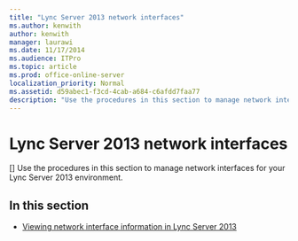 ```yaml
---
title: "Lync Server 2013 network interfaces"
ms.author: kenwith
author: kenwith
manager: laurawi
ms.date: 11/17/2014
ms.audience: ITPro
ms.topic: article
ms.prod: office-online-server
localization_priority: Normal
ms.assetid: d59abec1-f3cd-4cab-a684-c6afdd7faa77
description: "Use the procedures in this section to manage network interfaces for your Lync Server 2013 environment."
---
```


# Lync Server 2013 network interfaces
[]
Use the procedures in this section to manage network interfaces for your Lync Server 2013 environment.
  
## In this section

- [Viewing network interface information in Lync Server 2013](viewing-network-interface-information.md)
    

